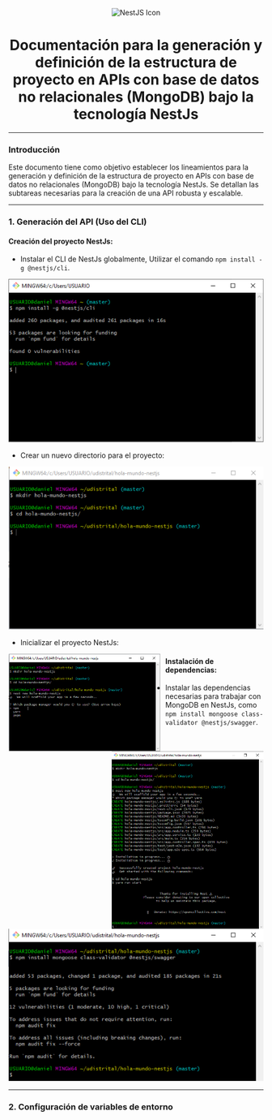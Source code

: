 <p align="center">
  <img src="https://docs.nestjs.com/assets/logo-small.svg" alt="NestJS Icon" width="100"/>
</p>

<h1 align="center"><b>Documentación para la generación y definición de la estructura de proyecto en APIs con base de datos no relacionales (MongoDB) bajo la tecnología NestJs</b></h1>

---

### Introducción

Este documento tiene como objetivo establecer los lineamientos para la generación y definición de la estructura de proyecto en APIs con base de datos no relacionales (MongoDB) bajo la tecnología NestJs. Se detallan las subtareas necesarias para la creación de una API robusta y escalable.

---

### 1. Generación del API (Uso del CLI)

#### Creación del proyecto NestJs:

- Instalar el CLI de NestJs globalmente, Utilizar el comando `npm install -g @nestjs/cli`.

![Imagen de ejemplo](img/2.png)

- Crear un nuevo directorio para el proyecto:

![Imagen de ejemplo 2](img/3.png)

- Inicializar el proyecto NestJs:

<div>
    <img src="img/4.png" alt="Imagen de ejemplo 3" style="float: left; margin-right: 10px;" width="300"/>
    <img src="img/6.png" alt="Imagen de ejemplo 4" style="float: right; margin-left: 10px;" width="300"/>
</div>

#### Instalación de dependencias:

- Instalar las dependencias necesarias para trabajar con MongoDB en NestJs, como `npm install mongoose class-validator @nestjs/swagger`.

![Imagen de ejemplo 2](img/7.png)

---

### 2. Configuración de variables de entorno


